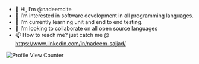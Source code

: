 - 👋 Hi, I’m @nadeemcite
- 👀 I’m interested in software development in all programming languages.
- 🌱 I’m currently learning unit and end to end testing.
- 💞️ I’m looking to collaborate on all open source languages
- 📫 How to reach me? just catch me @ https://www.linkedin.com/in/nadeem-sajjad/

<!---
nadeemcite/nadeemcite is a ✨ special ✨ repository because its `README.md` (this file) appears on your GitHub profile.
You can click the Preview link to take a look at your changes.
--->

![Profile View Counter](https://komarev.com/ghpvc/?username=nadeemcite)
